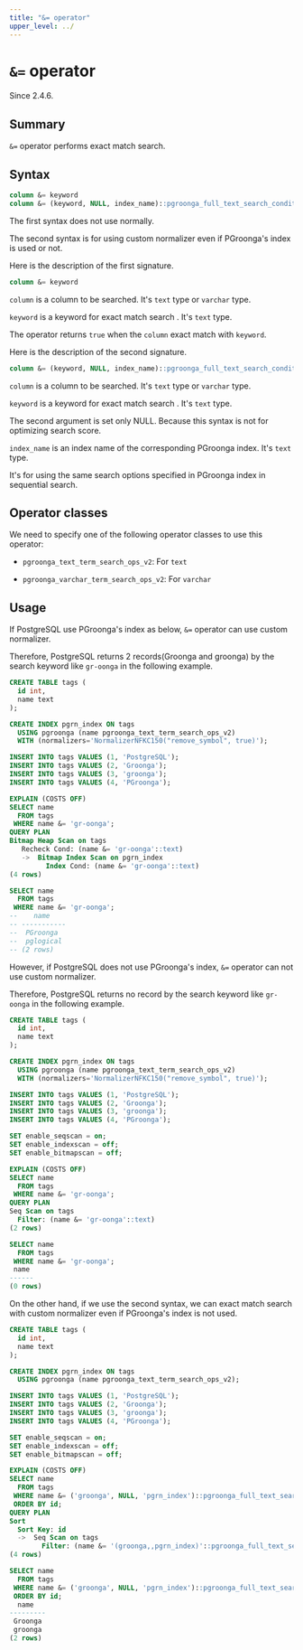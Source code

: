 ```yaml
---
title: "&= operator"
upper_level: ../
---
```


# `&=` operator

Since 2.4.6.

## Summary

`&=` operator performs exact match search.

## Syntax

```sql
column &= keyword
column &= (keyword, NULL, index_name)::pgroonga_full_text_search_condition
```

The first syntax does not use normally.

The second syntax is for using custom normalizer even if PGroonga's index is used or not.

Here is the description of the first signature.

```sql
column &= keyword
```

`column` is a column to be searched. It's `text` type or `varchar` type.

`keyword` is a keyword for exact match search . It's `text` type.

The operator returns `true` when the `column` exact match with `keyword`.

Here is the description of the second signature.

```sql
column &= (keyword, NULL, index_name)::pgroonga_full_text_search_condition
```

`column` is a column to be searched. It's `text` type or `varchar` type.

`keyword` is a keyword for exact match search . It's `text` type.

The second argument is set only NULL. Because this syntax is not for optimizing search score.

`index_name` is an index name of the corresponding PGroonga index. It's `text` type.

It's for using the same search options specified in PGroonga index in sequential search.

## Operator classes

We need to specify one of the following operator classes to use this operator:

  * `pgroonga_text_term_search_ops_v2`: For `text`

  * `pgroonga_varchar_term_search_ops_v2`: For `varchar`

## Usage

If PostgreSQL use PGroonga's index as below, `&=` operator can use custom normalizer.

Therefore, PostgreSQL returns 2 records(Groonga and groonga) by the search keyword like `gr-oonga` in the following example.

```sql
CREATE TABLE tags (
  id int,
  name text
);

CREATE INDEX pgrn_index ON tags
  USING pgroonga (name pgroonga_text_term_search_ops_v2)
  WITH (normalizers='NormalizerNFKC150("remove_symbol", true)');

INSERT INTO tags VALUES (1, 'PostgreSQL');
INSERT INTO tags VALUES (2, 'Groonga');
INSERT INTO tags VALUES (3, 'groonga');
INSERT INTO tags VALUES (4, 'PGroonga');

EXPLAIN (COSTS OFF)
SELECT name
  FROM tags
 WHERE name &= 'gr-oonga';
QUERY PLAN
Bitmap Heap Scan on tags
   Recheck Cond: (name &= 'gr-oonga'::text)
   ->  Bitmap Index Scan on pgrn_index
         Index Cond: (name &= 'gr-oonga'::text)
(4 rows)

SELECT name
  FROM tags
 WHERE name &= 'gr-oonga';
--    name    
-- -----------
--  PGroonga
--  pglogical
-- (2 rows)
```

However, if PostgreSQL does not use PGroonga's index, `&=` operator can not use custom normalizer.

Therefore, PostgreSQL returns no record by the search keyword like `gr-oonga` in the following example.

```sql
CREATE TABLE tags (
  id int,
  name text
);

CREATE INDEX pgrn_index ON tags
  USING pgroonga (name pgroonga_text_term_search_ops_v2)
  WITH (normalizers='NormalizerNFKC150("remove_symbol", true)');

INSERT INTO tags VALUES (1, 'PostgreSQL');
INSERT INTO tags VALUES (2, 'Groonga');
INSERT INTO tags VALUES (3, 'groonga');
INSERT INTO tags VALUES (4, 'PGroonga');

SET enable_seqscan = on;
SET enable_indexscan = off;
SET enable_bitmapscan = off;

EXPLAIN (COSTS OFF)
SELECT name
  FROM tags
 WHERE name &= 'gr-oonga';
QUERY PLAN
Seq Scan on tags
  Filter: (name &= 'gr-oonga'::text)
(2 rows)

SELECT name
  FROM tags
 WHERE name &= 'gr-oonga';
 name 
------
(0 rows)
```

On the other hand, if we use the second syntax, we can exact match search with custom normalizer even if PGroonga's index is not used.

```sql
CREATE TABLE tags (
  id int,
  name text
);

CREATE INDEX pgrn_index ON tags
  USING pgroonga (name pgroonga_text_term_search_ops_v2);

INSERT INTO tags VALUES (1, 'PostgreSQL');
INSERT INTO tags VALUES (2, 'Groonga');
INSERT INTO tags VALUES (3, 'groonga');
INSERT INTO tags VALUES (4, 'PGroonga');

SET enable_seqscan = on;
SET enable_indexscan = off;
SET enable_bitmapscan = off;

EXPLAIN (COSTS OFF)
SELECT name
  FROM tags
 WHERE name &= ('groonga', NULL, 'pgrn_index')::pgroonga_full_text_search_condition
 ORDER BY id;
QUERY PLAN
Sort
  Sort Key: id
  ->  Seq Scan on tags
        Filter: (name &= '(groonga,,pgrn_index)'::pgroonga_full_text_search_condition)
(4 rows)

SELECT name
  FROM tags
 WHERE name &= ('groonga', NULL, 'pgrn_index')::pgroonga_full_text_search_condition
 ORDER BY id;
  name   
---------
 Groonga
 groonga
(2 rows)
```
